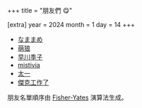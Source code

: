 +++
title = "朋友們 😋"

[extra]
year = 2024
month = 1
day = 14
+++

- [なままめ](https://robinzed.wordpress.com/)
- [萌狼](https://blog.yoitsu.moe)
- [早川季子](https://blog.tinikov.com)
- [mistivia](https://blog.mistivia.com)
- [太一](https://starlite.me/about/)
- [傑克工作了](https://jack-works.github.io/)

朋友名單順序由 [Fisher-Yates](https://en.wikipedia.org/wiki/Fisher%E2%80%93Yates_shuffle) 演算法生成。
